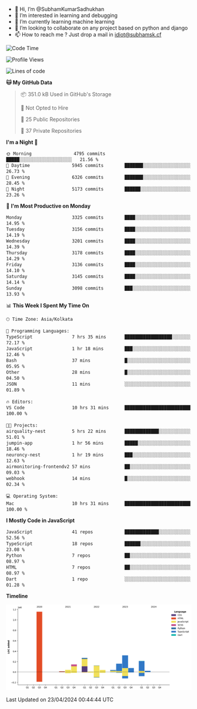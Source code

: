 - 👋 Hi, I’m @SubhamKumarSadhukhan
- 👀 I’m interested in learning and debugging
- 🌱 I’m currently learning machine learning
- 💞️ I’m looking to collaborate on any project based on python and django
- 📫 How to reach me ?
      Just drop a mail in idiot@subhamsk.cf

<!---
SubhamKumarSadhukhan/SubhamKumarSadhukhan is a ✨ special ✨ repository because its `README.md` (this file) appears on your GitHub profile.
You can click the Preview link to take a look at your changes.
--->


<!--START_SECTION:waka-->
![Code Time](http://img.shields.io/badge/Code%20Time-2%2C132%20hrs%2031%20mins-blue)

![Profile Views](http://img.shields.io/badge/Profile%20Views-0-blue)

![Lines of code](https://img.shields.io/badge/From%20Hello%20World%20I%27ve%20Written-2.6%20million%20lines%20of%20code-blue)

**🐱 My GitHub Data** 

> 📦 351.0 kB Used in GitHub's Storage 
 > 
> 🚫 Not Opted to Hire
 > 
> 📜 25 Public Repositories 
 > 
> 🔑 37 Private Repositories 
 > 
**I'm a Night 🦉** 

```text
🌞 Morning                4795 commits        █████░░░░░░░░░░░░░░░░░░░░   21.56 % 
🌆 Daytime                5945 commits        ███████░░░░░░░░░░░░░░░░░░   26.73 % 
🌃 Evening                6326 commits        ███████░░░░░░░░░░░░░░░░░░   28.45 % 
🌙 Night                  5173 commits        ██████░░░░░░░░░░░░░░░░░░░   23.26 % 
```
📅 **I'm Most Productive on Monday** 

```text
Monday                   3325 commits        ████░░░░░░░░░░░░░░░░░░░░░   14.95 % 
Tuesday                  3156 commits        ████░░░░░░░░░░░░░░░░░░░░░   14.19 % 
Wednesday                3201 commits        ████░░░░░░░░░░░░░░░░░░░░░   14.39 % 
Thursday                 3178 commits        ████░░░░░░░░░░░░░░░░░░░░░   14.29 % 
Friday                   3136 commits        ████░░░░░░░░░░░░░░░░░░░░░   14.10 % 
Saturday                 3145 commits        ████░░░░░░░░░░░░░░░░░░░░░   14.14 % 
Sunday                   3098 commits        ███░░░░░░░░░░░░░░░░░░░░░░   13.93 % 
```


📊 **This Week I Spent My Time On** 

```text
🕑︎ Time Zone: Asia/Kolkata

💬 Programming Languages: 
TypeScript               7 hrs 35 mins       ██████████████████░░░░░░░   72.17 % 
JavaScript               1 hr 18 mins        ███░░░░░░░░░░░░░░░░░░░░░░   12.46 % 
Bash                     37 mins             █░░░░░░░░░░░░░░░░░░░░░░░░   05.95 % 
Other                    28 mins             █░░░░░░░░░░░░░░░░░░░░░░░░   04.50 % 
JSON                     11 mins             ░░░░░░░░░░░░░░░░░░░░░░░░░   01.89 % 

🔥 Editors: 
VS Code                  10 hrs 31 mins      █████████████████████████   100.00 % 

🐱‍💻 Projects: 
airquality-nest          5 hrs 22 mins       █████████████░░░░░░░░░░░░   51.01 % 
jumpin-app               1 hr 56 mins        █████░░░░░░░░░░░░░░░░░░░░   18.46 % 
neuroncy-nest            1 hr 19 mins        ███░░░░░░░░░░░░░░░░░░░░░░   12.63 % 
airmonitoring-frontendv2 57 mins             ██░░░░░░░░░░░░░░░░░░░░░░░   09.03 % 
webhook                  14 mins             █░░░░░░░░░░░░░░░░░░░░░░░░   02.34 % 

💻 Operating System: 
Mac                      10 hrs 31 mins      █████████████████████████   100.00 % 
```

**I Mostly Code in JavaScript** 

```text
JavaScript               41 repos            █████████████░░░░░░░░░░░░   52.56 % 
TypeScript               18 repos            ██████░░░░░░░░░░░░░░░░░░░   23.08 % 
Python                   7 repos             ██░░░░░░░░░░░░░░░░░░░░░░░   08.97 % 
HTML                     7 repos             ██░░░░░░░░░░░░░░░░░░░░░░░   08.97 % 
Dart                     1 repo              ░░░░░░░░░░░░░░░░░░░░░░░░░   01.28 % 
```



**Timeline**

![Lines of Code chart](https://raw.githubusercontent.com/SubhamKumarSadhukhan/SubhamKumarSadhukhan/main/assets/bar_graph.png)


 Last Updated on 23/04/2024 00:44:44 UTC
<!--END_SECTION:waka-->
